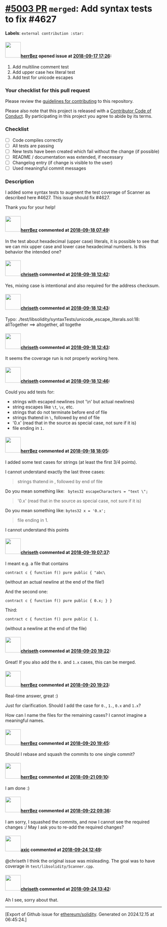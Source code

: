 # [\#5003 PR](https://github.com/ethereum/solidity/pull/5003) `merged`: Add syntax tests to fix #4627
**Labels**: `external contribution :star:`


#### <img src="https://avatars.githubusercontent.com/u/6976484?v=4" width="50">[herrBez](https://github.com/herrBez) opened issue at [2018-09-17 17:26](https://github.com/ethereum/solidity/pull/5003):

1. Add multiline comment test
2. Add upper case hex literal test
3. Add test for unicode escapes

### Your checklist for this pull request

Please review the [guidelines for contributing](http://solidity.readthedocs.io/en/latest/contributing.html) to this repository.

Please also note that this project is released with a [Contributor Code of Conduct](CONDUCT.md). By participating in this project you agree to abide by its terms.

### Checklist
- [ ] Code compiles correctly
- [ ] All tests are passing
- [ ] New tests have been created which fail without the change (if possible)
- [ ] README / documentation was extended, if necessary
- [ ] Changelog entry (if change is visible to the user)
- [ ] Used meaningful commit messages

### Description
I added some syntax tests to augment the test coverage of Scanner as described here #4627. This issue should fix #4627.



Thank you for your help!


#### <img src="https://avatars.githubusercontent.com/u/6976484?v=4" width="50">[herrBez](https://github.com/herrBez) commented at [2018-09-18 07:49](https://github.com/ethereum/solidity/pull/5003#issuecomment-422291346):

In the test about hexadecimal (upper case) literals, it is possible to see that we can mix upper case and lower case hexadecimal numbers. Is this behavior the intended one?

#### <img src="https://avatars.githubusercontent.com/u/9073706?v=4" width="50">[chriseth](https://github.com/chriseth) commented at [2018-09-18 12:42](https://github.com/ethereum/solidity/pull/5003#issuecomment-422376294):

Yes, mixing case is intentional and also required for the address checksum.

#### <img src="https://avatars.githubusercontent.com/u/9073706?v=4" width="50">[chriseth](https://github.com/chriseth) commented at [2018-09-18 12:43](https://github.com/ethereum/solidity/pull/5003#issuecomment-422376610):

Typo: ./test/libsolidity/syntaxTests/unicode_escape_literals.sol:18: allTogether  ==> altogether, all togethe

#### <img src="https://avatars.githubusercontent.com/u/9073706?v=4" width="50">[chriseth](https://github.com/chriseth) commented at [2018-09-18 12:43](https://github.com/ethereum/solidity/pull/5003#issuecomment-422376866):

It seems the coverage run is not properly working here.

#### <img src="https://avatars.githubusercontent.com/u/9073706?v=4" width="50">[chriseth](https://github.com/chriseth) commented at [2018-09-18 12:46](https://github.com/ethereum/solidity/pull/5003#issuecomment-422378057):

Could you add tests for:
 - strings with escaped newlines (not '\n' but actual newlines)
 - string escapes like `\t`, `\v`, etc.
 - strings that do not terminate before end of file
 - strings thatend in `\`, followed by end of file
 - '0.x' (read that in the source as special case, not sure if it is)
 - file ending in `1.`

#### <img src="https://avatars.githubusercontent.com/u/6976484?v=4" width="50">[herrBez](https://github.com/herrBez) commented at [2018-09-18 18:05](https://github.com/ethereum/solidity/pull/5003#issuecomment-422491725):

I added some test cases for strings (at least the first 3/4 points). 


I cannot understand exactly the last three cases:

> strings thatend in \, followed by end of file

Do you mean something like:
` bytes32 escapeCharacters = "text \";`

> '0.x' (read that in the source as special case, not sure if it is)

Do you mean something like:
`bytes32 x = '0.x';`

> file ending in 1.

I cannot understand this points

#### <img src="https://avatars.githubusercontent.com/u/9073706?v=4" width="50">[chriseth](https://github.com/chriseth) commented at [2018-09-19 07:37](https://github.com/ethereum/solidity/pull/5003#issuecomment-422691886):

I meant e.g. a file that contains
```
contract c { function f() pure public { "abc\
```
(without an actual newline at the end of the file!)

And the second one:
```
contract c { function f() pure public { 0.x; } }
```
Third:
```
contract c { function f() pure public { 1.
```
(without a newline at the end of the file)

#### <img src="https://avatars.githubusercontent.com/u/9073706?v=4" width="50">[chriseth](https://github.com/chriseth) commented at [2018-09-20 19:22](https://github.com/ethereum/solidity/pull/5003#issuecomment-423302420):

Great! If you also add the `0.` and `1.x` cases, this can be merged.

#### <img src="https://avatars.githubusercontent.com/u/6976484?v=4" width="50">[herrBez](https://github.com/herrBez) commented at [2018-09-20 19:23](https://github.com/ethereum/solidity/pull/5003#issuecomment-423302679):

Real-time answer, great :) 

Just for clarification. Should I add the case for `0.`, `1.`, `0.x` and `1.x`?

How can I name the files for the remaining cases? I cannot imagine a meaningful names.

#### <img src="https://avatars.githubusercontent.com/u/6976484?v=4" width="50">[herrBez](https://github.com/herrBez) commented at [2018-09-20 19:45](https://github.com/ethereum/solidity/pull/5003#issuecomment-423309265):

Should I rebase and squash the commits to one single commit?

#### <img src="https://avatars.githubusercontent.com/u/6976484?v=4" width="50">[herrBez](https://github.com/herrBez) commented at [2018-09-21 09:10](https://github.com/ethereum/solidity/pull/5003#issuecomment-423467814):

I am done :)

#### <img src="https://avatars.githubusercontent.com/u/6976484?v=4" width="50">[herrBez](https://github.com/herrBez) commented at [2018-09-22 09:36](https://github.com/ethereum/solidity/pull/5003#issuecomment-423730771):

I am sorry, I squashed the commits, and now I cannot see the required changes :/ May I ask you to re-add the  required changes?

#### <img src="https://avatars.githubusercontent.com/u/20340?v=4" width="50">[axic](https://github.com/axic) commented at [2018-09-24 12:49](https://github.com/ethereum/solidity/pull/5003#issuecomment-423963240):

@chriseth I think the original issue was misleading. The goal was to have coverage in `test/libsolidity/Scanner.cpp`.

#### <img src="https://avatars.githubusercontent.com/u/9073706?v=4" width="50">[chriseth](https://github.com/chriseth) commented at [2018-09-24 13:42](https://github.com/ethereum/solidity/pull/5003#issuecomment-423978752):

Ah I see, sorry about that.


-------------------------------------------------------------------------------



[Export of Github issue for [ethereum/solidity](https://github.com/ethereum/solidity). Generated on 2024.12.15 at 06:45:24.]
